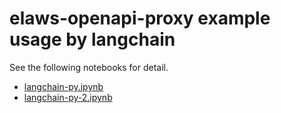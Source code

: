 # elaws-openapi-proxy example usage by langchain

See the following notebooks for detail.

- [langchain-py.ipynb](langchain-py.ipynb)
- [langchain-py-2.ipynb](langchain-py-2.ipynb)